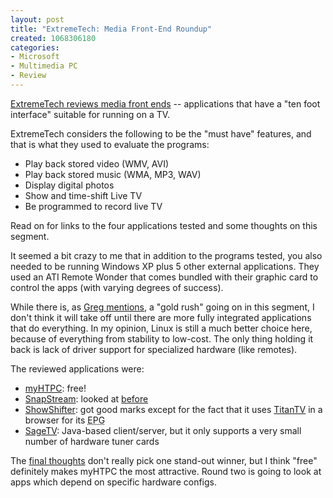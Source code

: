 ```yaml
--- 
layout: post
title: "ExtremeTech: Media Front-End Roundup"
created: 1068306180
categories: 
- Microsoft
- Multimedia PC
- Review
---
```

<p><a href="http://www.extremetech.com/article2/0,3973,1376545,00.asp?kc=ETRSS02129TX1K0000532">ExtremeTech reviews media front ends</a> -- applications that have a "ten foot interface" suitable for running on a TV.</p>

<p>ExtremeTech considers the following to be the "must have" features, and that is what they used to evaluate the programs:</p>
<ul>
<li>Play back stored video (WMV, AVI)</li>
<li>Play back stored music (WMA, MP3, WAV)</li>
<li>Display digital photos</li>
<li>Show and time-shift Live TV</li>
<li>Be programmed to record live TV</li>
</ul>
<p>Read on for links to the four applications tested and some thoughts on this segment.</p>
<!--break-->
<p>It seemed a bit crazy to me that in addition to the programs tested, you also needed to be running Windows XP plus 5 other external applications. They used an ATI Remote Wonder that comes bundled with their graphic card to control the apps (with varying degrees of success).</p>

<p>While there is, as <a href="http://www.bmannconsulting.com/node/view/658#1193">Greg mentions</a>, a "gold rush" going on in this segment, I don't think it will take off until there are more fully integrated applications that do everything. In my opinion, Linux is still a much better choice here, because of everything from stability to low-cost. The only thing holding it back is lack of driver support for specialized hardware (like remotes).</p>

<p>The reviewed applications were:</p>

<ul>
<li><a href="http://myhtpc.net/" >myHTPC</a>: free!</li>
<li><a href="http://www.snapstream.com/" >SnapStream</a>: looked at <a href="http://www.bmannconsulting.com/node/view/539">before</a></li>
<li><a href="http://www.showshifter.com/" >ShowShifter</a>: got good marks except for the fact that it uses <a href="http://www.titantv.com/">TitanTV</a> in a browser for its <acronym title="Electronic Programming Guide">EPG</acronym></li>
<li><a href="http://www.sage.tv/" >SageTV</a>: Java-based client/server, but it only supports a very small number of hardware tuner cards</li>
</ul>

<p>The <a href="http://www.extremetech.com/article2/0,3973,1376553,00.asp">final thoughts</a> don't really pick one stand-out winner, but I think "free" definitely makes myHTPC the most attractive. Round two is going to look at apps which depend on specific hardware configs.</p>
